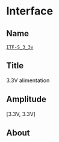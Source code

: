 # Interface

## Name
[`ITF-S_3_3v`]()

## Title
3.3V alimentation

## Amplitude
[3.3V, 3.3V]

## About
